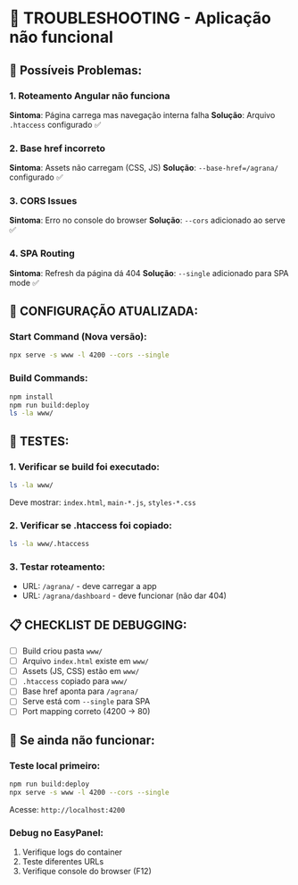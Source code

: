 # 🔧 TROUBLESHOOTING - Aplicação não funcional

## 🚨 Possíveis Problemas:

### 1. **Roteamento Angular não funciona**
**Sintoma**: Página carrega mas navegação interna falha
**Solução**: Arquivo `.htaccess` configurado ✅

### 2. **Base href incorreto**
**Sintoma**: Assets não carregam (CSS, JS)
**Solução**: `--base-href=/agrana/` configurado ✅

### 3. **CORS Issues**
**Sintoma**: Erro no console do browser
**Solução**: `--cors` adicionado ao serve ✅

### 4. **SPA Routing**
**Sintoma**: Refresh da página dá 404
**Solução**: `--single` adicionado para SPA mode ✅

## 🔧 CONFIGURAÇÃO ATUALIZADA:

### **Start Command (Nova versão):**
```bash
npx serve -s www -l 4200 --cors --single
```

### **Build Commands:**
```bash
npm install
npm run build:deploy
ls -la www/
```

## 🧪 TESTES:

### 1. Verificar se build foi executado:
```bash
ls -la www/
```
Deve mostrar: `index.html`, `main-*.js`, `styles-*.css`

### 2. Verificar se .htaccess foi copiado:
```bash
ls -la www/.htaccess
```

### 3. Testar roteamento:
- URL: `/agrana/` - deve carregar a app
- URL: `/agrana/dashboard` - deve funcionar (não dar 404)

## 📋 CHECKLIST DE DEBUGGING:

- [ ] Build criou pasta `www/`
- [ ] Arquivo `index.html` existe em `www/`
- [ ] Assets (JS, CSS) estão em `www/`
- [ ] `.htaccess` copiado para `www/`
- [ ] Base href aponta para `/agrana/`
- [ ] Serve está com `--single` para SPA
- [ ] Port mapping correto (4200 → 80)

## 🎯 Se ainda não funcionar:

### **Teste local primeiro:**
```bash
npm run build:deploy
npx serve -s www -l 4200 --cors --single
```
Acesse: `http://localhost:4200`

### **Debug no EasyPanel:**
1. Verifique logs do container
2. Teste diferentes URLs
3. Verifique console do browser (F12)
